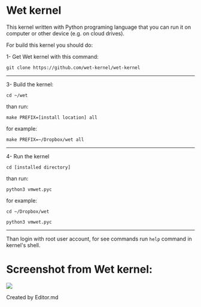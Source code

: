 # Wet kernel

This kernel written with Python programing language that you can run it on computer or other device (e.g. on cloud drives).

For build this kernel you should do:

1- Get Wet kernel with this command:

`git clone https://github.com/wet-kernel/wet-kernel`
____
3- Build the kernel:

`cd ~/wet`

 than run:

`make PREFIX=[install location] all`

 for example:
 
 `make PREFIX=~/Dropbox/wet all`
____
4- Run the kernel

`cd [installed directory]`

than run:

`python3 vmwet.pyc`

for example:

`cd ~/Dropbox/wet`

`python3 vmwet.pyc`
____
Than login with root user account, for see commands run `help` command in kernel's shell.

 # Screenshot from Wet kernel:
![](https://github.com/wet-kernel/wet/blob/master/screenshot.png)


Created by Editor.md
